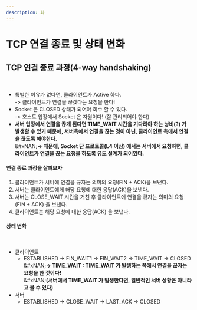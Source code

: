 ```yaml
---
description: 화
---
```


# TCP 연결 종료 및 상태 변화

## TCP 연결 종료 과정(4-way handshaking)

<figure><img src="../../../../../.gitbook/assets/스크린샷 2024-01-06 15.10.19.png" alt=""><figcaption></figcaption></figure>

* 특별한 이유가 없다면, 클라이언트가 Active 하다.\
  -> 클라이언트가 연결을 끊겠다는 요청을 한다!
* Socket 은 CLOSED 상태가 되어야 회수 할 수 있다.\
  -> 호스트 입장에서 Socket 은 자원이다! (잘 관리되어야 한다)
* **서버 입장에서 연결을 끊게 된다면 TIME\_WAIT 시간을 기다려야 하는 낭비(?) 가 발생할 수 있기 때문에, 서버측에서 연결을 끊는 것이 아닌, 클라이언트 측에서 연결을 끊도록 해야한다.**\
  &#xNAN;**-> 때문에, Socket 단 프로토콜(L4 이상) 에서는 서버에서 요청하면, 클라이언트가 연결을 끊는 요청을 하도록 유도 설계가 되어있다.**

#### 연결 종료 과정을 살펴보자

1. 클라이언트가 서버에 연결을 끊자는 의미의 요청(FIN + ACK)을 보낸다.
2. 서버는 클라이언트에게 해당 요청에 대한 응답(ACK)을 보낸다.
3. 서버는 CLOSE\_WAIT 시간을 거친 후 클라이언트에 연결을 끊자는 의미의 요청(FIN + ACK) 을 보낸다.
4. 클라이언트는 해당 요청에 대한 응답(ACK) 을 보낸다.

#### 상태 변화

<figure><img src="../../../../../.gitbook/assets/스크린샷 2024-01-06 15.28.31.png" alt=""><figcaption></figcaption></figure>

* 클라이언트
  * ESTABLISHED -> FIN\_WAIT1 -> FIN\_WAIT2 -> TIME\_WAIT -> CLOSED\
    &#xNAN;**-> TIME\_WAIT : TIME\_WAIT 가 발생하는 쪽에서 연결을 끊자는 요청을 한 것이다!**\
    &#xNAN;**(서버에서 TIME\_WAIT 가 발생한다면, 일반적인 서버 상황은 아니라고 볼 수 있다)**
* 서버
  * ESTABLISHED -> CLOSE\_WAIT -> LAST\_ACK -> CLOSED
